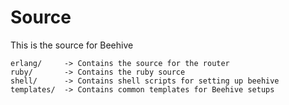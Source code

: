 Source
===

This is the source for Beehive

    erlang/     -> Contains the source for the router
    ruby/       -> Contains the ruby source
    shell/      -> Contains shell scripts for setting up beehive
    templates/  -> Contains common templates for Beehive setups